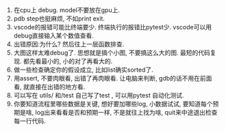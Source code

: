 1. 在cpu上 debug.  model不要放在gpu上.  
2. pdb step也挺麻烦, 不如print exit. 
3. vscode的报错可能比终端要少. 终端执行的报错比pytest少.  vscode可以用 debug直接输入某个数值查看. 
4. 出错原因:为什么?  然后往上一层函数排查. 
5. 大图这样太难debug了.  思想就是搞个小图, 不要搞这么大的图.  最短的代码复现. 都先看最小的, 小的对了再看大的. 
6. 做一些检查确定你的假设成立, 比如list确实sorted了.
7. 用assert, 不要肉眼看, 出错了再肉眼看. 让电脑来判断,  gdb的话不用在前面看, 就直接在出错的地方看. 
8. 可以写在  utils/ 和/test   自己写了test ,  可以用pytest 自动化测试.
9. 你要知道流程里哪些数据是关键, 想好要加哪些log, 小数据试试, 要知道每个预期是啥, log出来看看是否和预期一样, 不是就往上找为啥, quit来中途退出检查每一行代码. 

